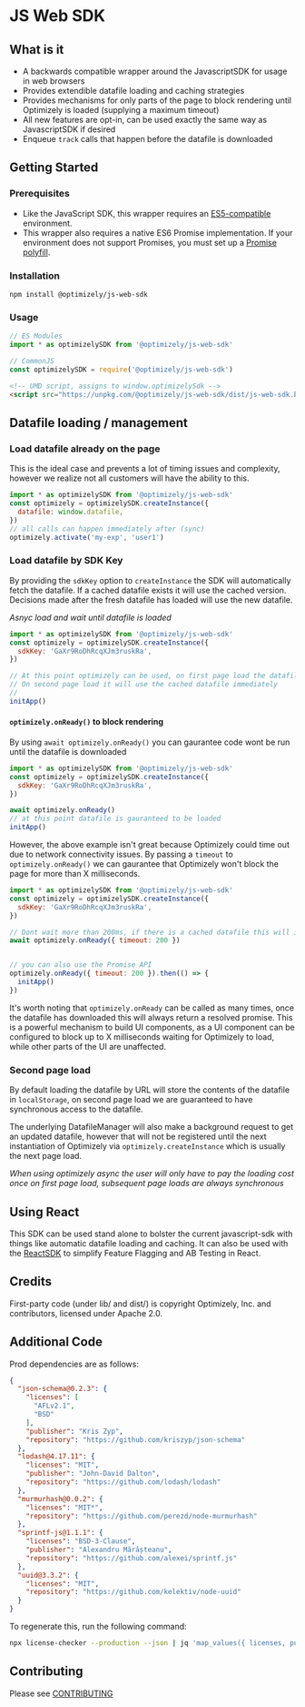 # JS Web SDK

## What is it

- A backwards compatible wrapper around the JavascriptSDK for usage in web browsers
- Provides extendible datafile loading and caching strategies
- Provides mechanisms for only parts of the page to block rendering until Optimizely is loaded (supplying a maximum timeout)
- All new features are opt-in, can be used exactly the same way as JavascriptSDK if desired
- Enqueue `track` calls that happen before the datafile is downloaded

## Getting Started

### Prerequisites
- Like the JavaScript SDK, this wrapper requires an [ES5-compatible](https://caniuse.com/#feat=es5) environment.
- This wrapper also requires a native ES6 Promise implementation. If your environment does not support Promises, you must set up a [Promise polyfill](https://github.com/stefanpenner/es6-promise).

### Installation
```
npm install @optimizely/js-web-sdk
```

### Usage
```js
// ES Modules
import * as optimizelySDK from '@optimizely/js-web-sdk'

// CommonJS
const optimizelySDK = require('@optimizely/js-web-sdk')
```

```html
<!-- UMD script, assigns to window.optimizelySdk -->
<script src="https://unpkg.com/@optimizely/js-web-sdk/dist/js-web-sdk.browser.umd.min.js"></script>
```

## Datafile loading / management

### Load datafile already on the page

This is the ideal case and prevents a lot of timing issues and complexity, however we realize not all customers will have the ability to this.

```js
import * as optimizelySDK from '@optimizely/js-web-sdk'
const optimizely = optimizelySDK.createInstance({
  datafile: window.datafile,
})
// all calls can happen immediately after (sync)
optimizely.activate('my-exp', 'user1')
```

### Load datafile by SDK Key

By providing the `sdkKey` option to `createInstance` the SDK will automatically fetch the datafile.  If a cached datafile exists it will use the cached version.  Decisions made after the fresh datafile has loaded will use the new datafile.

_Asnyc load and wait until datafile is loaded_

```js
import * as optimizelySDK from '@optimizely/js-web-sdk'
const optimizely = optimizelySDK.createInstance({
  sdkKey: 'GaXr9RoDhRcqXJm3ruskRa',
})

// At this point optimizely can be used, on first page load the datafile will not be fetched and methods will no-op
// On second page load it will use the cached datafile immediately
//
initApp()
```

#### `optimizely.onReady()` to block rendering

By using `await optimizely.onReady()` you can gaurantee code wont be run until the datafile is downloaded

```js
import * as optimizelySDK from '@optimizely/js-web-sdk'
const optimizely = optimizelySDK.createInstance({
  sdkKey: 'GaXr9RoDhRcqXJm3ruskRa',
})

await optimizely.onReady()
// at this point datafile is gauranteed to be loaded
initApp()
```

However, the above example isn't great because Optimizely could time out due to network connectivity issues.  By passing a `timeout` to `optimizely.onReady()` we can gaurantee that Optimizely won't block the page for more than X milliseconds.

```js
import * as optimizelySDK from '@optimizely/js-web-sdk'
const optimizely = optimizelySDK.createInstance({
  sdkKey: 'GaXr9RoDhRcqXJm3ruskRa',
})

// Dont wait more than 200ms, if there is a cached datafile this will immediately resolve
await optimizely.onReady({ timeout: 200 })


// you can also use the Promise API
optimizely.onReady({ timeout: 200 }).then(() => {
  initApp()
})
```

It's worth noting that `optimizely.onReady` can be called as many times, once the datafile has downloaded this will always return a resolved promise.  This is a powerful mechanism to build UI components, as a UI component can be configured to block up to X milliseconds waiting for Optimizely to load, while other parts of the UI are unaffected.


### Second page load

By default loading the datafile by URL will store the contents of the datafile in `localStorage`, on second page load we are guaranteed to have synchronous access to the datafile.

The underlying DatafileManager will also make a background request to get an updated datafile, however that will not be registered until the next instantiation of Optimizely via `optimizely.createInstance` which is usually the next page load.

_When using optimizely async the user will only have to pay the loading cost once on first page load, subsequent page loads are always synchronous_

## Using React

This SDK can be used stand alone to bolster the current javascript-sdk with things like automatic datafile loading and caching.  It can also be used with the [ReactSDK](../react-sdk) to simplify Feature Flagging and AB Testing in React.

## Credits

First-party code (under lib/ and dist/) is copyright Optimizely, Inc. and contributors, licensed under Apache 2.0.

## Additional Code
Prod dependencies are as follows:

```json
{
  "json-schema@0.2.3": {
    "licenses": [
      "AFLv2.1",
      "BSD"
    ],
    "publisher": "Kris Zyp",
    "repository": "https://github.com/kriszyp/json-schema"
  },
  "lodash@4.17.11": {
    "licenses": "MIT",
    "publisher": "John-David Dalton",
    "repository": "https://github.com/lodash/lodash"
  },
  "murmurhash@0.0.2": {
    "licenses": "MIT*",
    "repository": "https://github.com/perezd/node-murmurhash"
  },
  "sprintf-js@1.1.1": {
    "licenses": "BSD-3-Clause",
    "publisher": "Alexandru Mărășteanu",
    "repository": "https://github.com/alexei/sprintf.js"
  },
  "uuid@3.3.2": {
    "licenses": "MIT",
    "repository": "https://github.com/kelektiv/node-uuid"
  }
}
```

To regenerate this, run the following command:

```sh
npx license-checker --production --json | jq 'map_values({ licenses, publisher, repository }) | del(.[][] | nulls)'
```

## Contributing

Please see [CONTRIBUTING](../../CONTRIBUTING.md)

